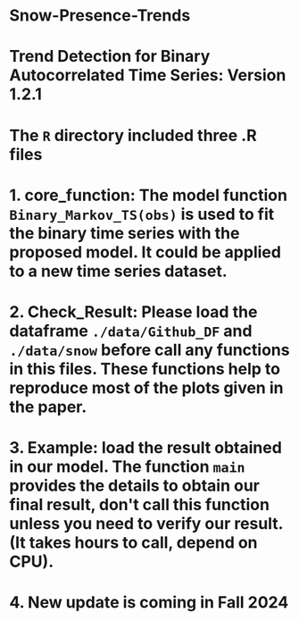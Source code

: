 # Snow-Presence-Trends
# Trend Detection for Binary  Autocorrelated Time Series: Version 1.2.1
# The `R` directory included three .R files
# 1. core_function: The model function `Binary_Markov_TS(obs)` is used to fit the binary time series with the proposed model. It could be applied to a new time series dataset.
# 2. Check_Result: Please load the dataframe `./data/Github_DF` and `./data/snow` before call any functions in this files. These functions help to reproduce most of the plots given in the paper.
# 3. Example: load the result obtained in our model. The function `main` provides the details to obtain our final result, don't call this function unless you need to verify our result. (It takes hours to call, depend on CPU).
# 4. New update is coming in Fall 2024
